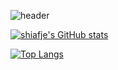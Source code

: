 ![header](https://capsule-render.vercel.app/api?type=cylinder&color=auto&height=100&section=header&text=Hello!%20I%20am%20Sehyun&fontSize=40&animation=fadeIn)


[![shiafje's GitHub stats](https://github-readme-stats.vercel.app/api?username=shiafje)](https://github.com/shiafje/github-readme-stats)

[![Top Langs](https://github-readme-stats.vercel.app/api/top-langs/?username=shiafje&layout=compact)](https://github.com/shiafje/github-readme-stats)



<!--
**shiafje/shiafje** is a ✨ _special_ ✨ repository because its `README.md` (this file) appears on your GitHub profile.

Here are some ideas to get you started:

- 🔭 I’m currently working on ...
- 🌱 I’m currently learning ...
- 👯 I’m looking to collaborate on ...
- 🤔 I’m looking for help with ...
- 💬 Ask me about ...
- 📫 How to reach me: ...
- 😄 Pronouns: ...
- ⚡ Fun fact: ...
-->
